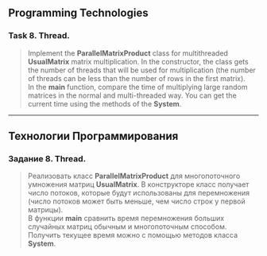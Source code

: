 ## Programming Technologies
### Task 8. Thread.
>Implement the **ParallelMatrixProduct** class for multithreaded **UsualMatrix** matrix multiplication. In the constructor, the class gets the number of threads that will be used for multiplication (the number of threads can be less than the number of rows in the first matrix).  
In the **main** function, compare the time of multiplying large random matrices in the normal and multi-threaded way. You can get the current time using the methods of the **System**.
---
## Технологии Программирования
### Задание 8. Thread.
>Реализовать класс **ParallelMatrixProduct** для многопоточного умножения матриц **UsualMatrix**. В конструкторе класс получает число потоков, которые будут использованы для перемножения (число потоков может быть меньше, чем число строк у первой матрицы).  
В функции **main** сравнить время перемножения больших случайных матриц обычным и многопоточным способом. Получить текущее время можно с помощью методов класса **System**.
